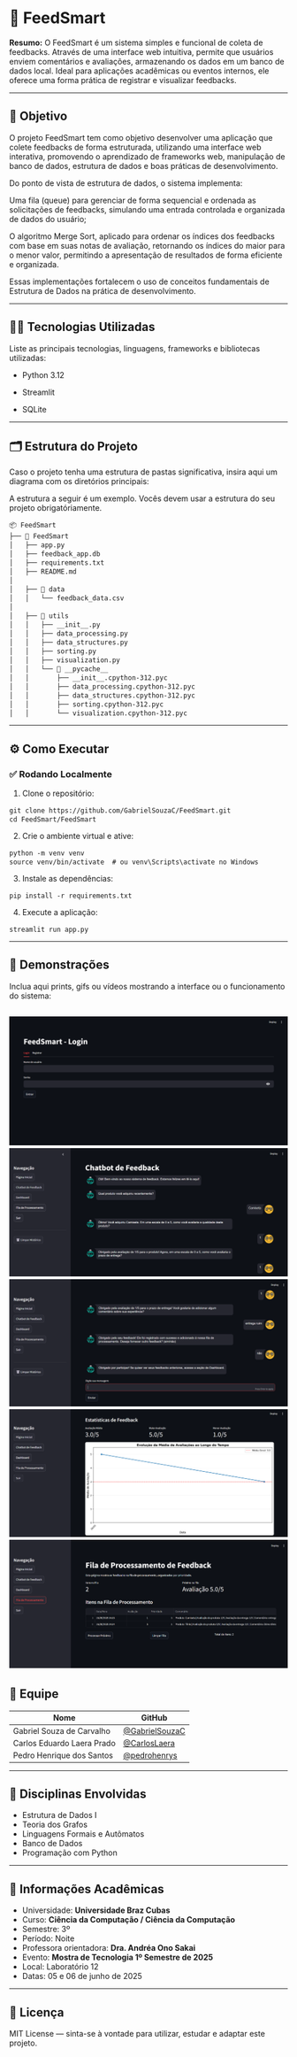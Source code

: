 # 🚀 FeedSmart

**Resumo:** O FeedSmart é um sistema simples e funcional de coleta de feedbacks. Através de uma interface web intuitiva, permite que usuários enviem comentários e avaliações, armazenando os dados em um banco de dados local. Ideal para aplicações acadêmicas ou eventos internos, ele oferece uma forma prática de registrar e visualizar feedbacks.

---

## 🎯 Objetivo

O projeto FeedSmart tem como objetivo desenvolver uma aplicação que colete feedbacks de forma estruturada, utilizando uma interface web interativa, promovendo o aprendizado de frameworks web, manipulação de banco de dados, estrutura de dados e boas práticas de desenvolvimento.

Do ponto de vista de estrutura de dados, o sistema implementa:

Uma fila (queue) para gerenciar de forma sequencial e ordenada as solicitações de feedbacks, simulando uma entrada controlada e organizada de dados do usuário;

O algoritmo Merge Sort, aplicado para ordenar os índices dos feedbacks com base em suas notas de avaliação, retornando os índices do maior para o menor valor, permitindo a apresentação de resultados de forma eficiente e organizada.

Essas implementações fortalecem o uso de conceitos fundamentais de Estrutura de Dados na prática de desenvolvimento.

---

## 👨‍💻 Tecnologias Utilizadas

Liste as principais tecnologias, linguagens, frameworks e bibliotecas utilizadas:

- Python 3.12

- Streamlit

- SQLite
---

## 🗂️ Estrutura do Projeto

Caso o projeto tenha uma estrutura de pastas significativa, insira aqui um diagrama com os diretórios principais:

A estrutura a seguir é um exemplo. Vocês devem usar a estrutura do seu projeto obrigatóriamente. 
```
📦 FeedSmart
├── 📁 FeedSmart
│   ├── app.py                    
│   ├── feedback_app.db           
│   ├── requirements.txt          
│   ├── README.md                 
│
│   ├── 📁 data                   
│   │   └── feedback_data.csv
│
│   ├── 📁 utils                  
│   │   ├── __init__.py
│   │   ├── data_processing.py
│   │   ├── data_structures.py
│   │   ├── sorting.py
│   │   ├── visualization.py
│   │   └── 📁 __pycache__        
│   │       ├── __init__.cpython-312.pyc
│   │       ├── data_processing.cpython-312.pyc
│   │       ├── data_structures.cpython-312.pyc
│   │       ├── sorting.cpython-312.pyc
│   │       └── visualization.cpython-312.pyc

```

---

## ⚙️ Como Executar

### ✅ Rodando Localmente

1. Clone o repositório:

```
git clone https://github.com/GabrielSouzaC/FeedSmart.git
cd FeedSmart/FeedSmart

```

2. Crie o ambiente virtual e ative:

```
python -m venv venv
source venv/bin/activate  # ou venv\Scripts\activate no Windows
```

3. Instale as dependências:

```
pip install -r requirements.txt
```

4. Execute a aplicação:

```
streamlit run app.py
```

---

## 📸 Demonstrações

Inclua aqui prints, gifs ou vídeos mostrando a interface ou o funcionamento do sistema:

![alt text](image.png)
![alt text](image-1.png)
![alt text](image-2.png)
![alt text](image-3.png)
![alt text](image-4.png)
---

## 👥 Equipe

| Nome | GitHub |
|------|--------|
| Gabriel Souza de Carvalho  | [@GabrielSouzaC](https://github.com/GabrielSouzaC) |
| Carlos Eduardo Laera Prado | [@CarlosLaera](https://github.com/CarlosLaera) |
| Pedro Henrique dos Santos | [@pedrohenrys](https://github.com/pedrohenrys) |

---

## 🧠 Disciplinas Envolvidas

- Estrutura de Dados I
- Teoria dos Grafos
- Linguagens Formais e Autômatos
- Banco de Dados
- Programação com Python

---

## 🏫 Informações Acadêmicas

- Universidade: **Universidade Braz Cubas**
- Curso: **Ciência da Computação / Ciência da Computação**
- Semestre:  3º 
- Período: Noite
- Professora orientadora: **Dra. Andréa Ono Sakai**
- Evento: **Mostra de Tecnologia 1º Semestre de 2025**
- Local: Laboratório 12
- Datas: 05 e 06 de junho de 2025

---

## 📄 Licença

MIT License — sinta-se à vontade para utilizar, estudar e adaptar este projeto.
